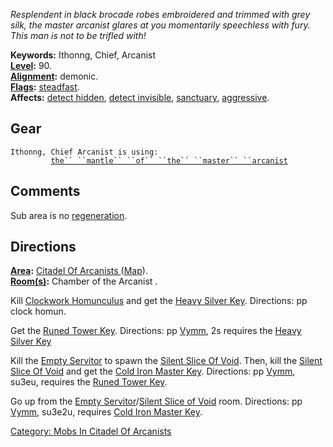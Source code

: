 *Resplendent in black brocade robes embroidered and trimmed with grey
silk, the master arcanist glares at you momentarily speechless with
fury. This man is not to be trifled with!*

**Keywords:** Ithonng, Chief, Arcanist  
**[Level](Level "wikilink"):** 90.  
**[Alignment](Alignment "wikilink"):** demonic.  
**[Flags](:Category:_Mob_Types "wikilink"):**
[steadfast](Sentinel_Mobs "wikilink").  
**Affects:** [detect hidden](Detect_Hidden "wikilink"), [detect
invisible](Detect_Invis "wikilink"), [sanctuary](Sanctuary "wikilink"),
[aggressive](Aggressive "wikilink").  

## Gear

`Ithonng, Chief Arcanist is using:`  
`   `<worn on body>`      `[`the`` ``mantle`` ``of`` ``the`` ``master`` ``arcanist`](Mantle_Of_The_Master_Arcanist "wikilink")

## Comments

Sub area is no [regeneration](regeneration "wikilink").

## Directions

**[Area](:Category:_Areas "wikilink"):** [Citadel Of Arcanists
](:Category:_Citadel_Of_Arcanists "wikilink")
([Map](Citadel_Of_Arcanists_Map "wikilink")).  
**[Room(s)](:Category:_Rooms "wikilink"):** Chamber of the Arcanist .

Kill [Clockwork Homunculus](Clockwork_Homunculus "wikilink") and get the
[Heavy Silver Key](Heavy_Silver_Key "wikilink"). Directions: pp clock
homun.

Get the [Runed Tower Key](Runed_Tower_Key "wikilink"). Directions: pp
[Vymm](Vymm "wikilink"), 2s requires the [Heavy Silver
Key](Heavy_Silver_Key "wikilink")

Kill the [Empty Servitor](Empty_Servitor "wikilink") to spawn the
[Silent Slice Of Void](Silent_Slice_Of_Void "wikilink"). Then, kill the
[Silent Slice Of Void](Silent_Slice_Of_Void "wikilink") and get the
[Cold Iron Master Key](Cold_Iron_Master_Key "wikilink"). Directions: pp
[Vymm](Vymm "wikilink"), su3eu, requires the [Runed Tower
Key](Runed_Tower_Key "wikilink").

Go up from the [Empty Servitor](Empty_Servitor "wikilink")/[Silent Slice
of Void](Silent_Slice_of_Void "wikilink") room. Directions: pp
[Vymm](Vymm "wikilink"), su3e2u, requires [Cold Iron Master
Key](Cold_Iron_Master_Key "wikilink").

[Category: Mobs In Citadel Of
Arcanists](Category:_Mobs_In_Citadel_Of_Arcanists "wikilink")
